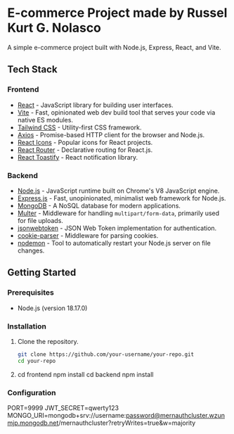 # E-commerce Project made by Russel Kurt G. Nolasco

A simple e-commerce project built with Node.js, Express, React, and Vite.

## Tech Stack

### Frontend
- [React](https://reactjs.org/) - JavaScript library for building user interfaces.
- [Vite](https://vitejs.dev/) - Fast, opinionated web dev build tool that serves your code via native ES modules.
- [Tailwind CSS](https://tailwindcss.com/) - Utility-first CSS framework.
- [Axios](https://axios-http.com/) - Promise-based HTTP client for the browser and Node.js.
- [React Icons](https://react-icons.github.io/react-icons/) - Popular icons for React projects.
- [React Router](https://reactrouter.com/) - Declarative routing for React.js.
- [React Toastify](https://github.com/fkhadra/react-toastify) - React notification library.

### Backend
- [Node.js](https://nodejs.org/) - JavaScript runtime built on Chrome's V8 JavaScript engine.
- [Express.js](https://expressjs.com/) - Fast, unopinionated, minimalist web framework for Node.js.
- [MongoDB](https://www.mongodb.com/) - A NoSQL database for modern applications.
- [Multer](https://github.com/expressjs/multer) - Middleware for handling `multipart/form-data`, primarily used for file uploads.
- [jsonwebtoken](https://www.npmjs.com/package/jsonwebtoken) - JSON Web Token implementation for authentication.
- [cookie-parser](https://www.npmjs.com/package/cookie-parser) - Middleware for parsing cookies.
- [nodemon](https://nodemon.io/) - Tool to automatically restart your Node.js server on file changes.

## Getting Started

### Prerequisites

- Node.js (version 18.17.0)

### Installation

1. Clone the repository.
   ```bash
   git clone https://github.com/your-username/your-repo.git
   cd your-repo
2. cd frontend
    npm install
    cd backend
    npm install

### Configuration
PORT=9999
JWT_SECRET=qwerty123
MONGO_URI=mongodb+srv://username:password@mernauthcluster.wzunmjp.mongodb.net/mernauthcluster?retryWrites=true&w=majority